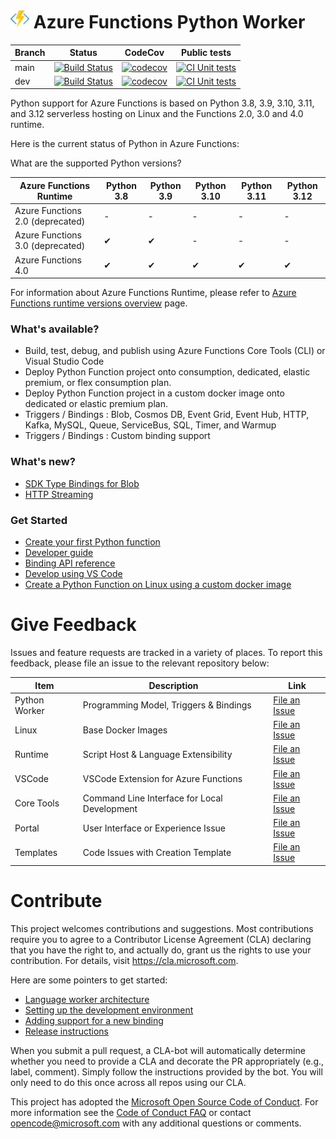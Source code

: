 # <img src="https://raw.githubusercontent.com/Azure/azure-functions-python-worker/dev/docs/Azure.Functions.svg" width = "30" alt="Functions Header Image - Lightning Logo"> Azure Functions Python Worker

| Branch | Status                                                                                                                                                                                                                  | CodeCov                                                                                                                                                        | Public tests                                                                                                                                                                                                             |
|--------|-------------------------------------------------------------------------------------------------------------------------------------------------------------------------------------------------------------------------|----------------------------------------------------------------------------------------------------------------------------------------------------------------|--------------------------------------------------------------------------------------------------------------------------------------------------------------------------------------------------------------------------|
| main   | [![Build Status](https://azfunc.visualstudio.com/public/_apis/build/status/Azure.azure-functions-python-worker?branchName=main)](https://azfunc.visualstudio.com/public/_build/latest?definitionId=658&branchName=main) | [![codecov](https://codecov.io/gh/Azure/azure-functions-python-worker/branch/main/graph/badge.svg)](https://codecov.io/gh/Azure/azure-functions-python-worker) | [![CI Unit tests](https://azfunc.visualstudio.com/public/_apis/build/status/Azure.azure-functions-python-worker?branchName=main)](https://azfunc.visualstudio.com/public/_build/latest?definitionId=658&branchName=main) |
| dev    | [![Build Status](https://azfunc.visualstudio.com/public/_apis/build/status/Azure.azure-functions-python-worker?branchName=dev)](https://azfunc.visualstudio.com/public/_build/latest?definitionId=658&branchName=dev)   | [![codecov](https://codecov.io/gh/Azure/azure-functions-python-worker/branch/dev/graph/badge.svg)](https://codecov.io/gh/Azure/azure-functions-python-worker)  | [![CI Unit tests](https://azfunc.visualstudio.com/public/_apis/build/status/Azure.azure-functions-python-worker?branchName=dev)](https://azfunc.visualstudio.com/public/_build/latest?definitionId=658&branchName=dev)   |

Python support for Azure Functions is based on Python 3.8, 3.9, 3.10, 3.11, and 3.12 serverless hosting on Linux and the Functions 2.0, 3.0 and 4.0 runtime.

Here is the current status of Python in Azure Functions:

What are the supported Python versions?

| Azure Functions Runtime          | Python 3.8 | Python 3.9 | Python 3.10 | Python 3.11 | Python 3.12 |
|----------------------------------|------------|------------|-------------|-------------|-------------|
| Azure Functions 2.0 (deprecated) | -          | -          | -           | -           | -           |
| Azure Functions 3.0 (deprecated) | ✔          | ✔          | -           | -           | -           |
| Azure Functions 4.0              | ✔          | ✔          | ✔           | ✔           | ✔           |     

For information about Azure Functions Runtime, please refer to [Azure Functions runtime versions overview](https://docs.microsoft.com/en-us/azure/azure-functions/functions-versions) page.

### What's available?

- Build, test, debug, and publish using Azure Functions Core Tools (CLI) or Visual Studio Code
- Deploy Python Function project onto consumption, dedicated, elastic premium, or flex consumption plan.
- Deploy Python Function project in a custom docker image onto dedicated or elastic premium plan.
- Triggers / Bindings : Blob, Cosmos DB, Event Grid, Event Hub, HTTP, Kafka, MySQL, Queue, ServiceBus, SQL, Timer, and Warmup
- Triggers / Bindings : Custom binding support

### What's new?

- [SDK Type Bindings for Blob](https://techcommunity.microsoft.com/t5/azure-compute-blog/azure-functions-sdk-type-bindings-for-azure-blob-storage-with/ba-p/4146744)
- [HTTP Streaming](https://techcommunity.microsoft.com/t5/azure-compute-blog/azure-functions-support-for-http-streams-in-python-is-now-in/ba-p/4146697)

### Get Started

- [Create your first Python function](https://docs.microsoft.com/en-us/azure/azure-functions/functions-create-first-function-python)
- [Developer guide](https://docs.microsoft.com/en-us/azure/azure-functions/functions-reference-python)
- [Binding API reference](https://docs.microsoft.com/en-us/python/api/azure-functions/azure.functions?view=azure-python)
- [Develop using VS Code](https://docs.microsoft.com/en-us/azure/azure-functions/functions-create-first-function-vs-code)
- [Create a Python Function on Linux using a custom docker image](https://docs.microsoft.com/en-us/azure/azure-functions/functions-create-function-linux-custom-image)

# Give Feedback

Issues and feature requests are tracked in a variety of places. To report this feedback, please file an issue to the relevant repository below:

| Item          | Description                                  | Link                                                                           |
|---------------|----------------------------------------------|--------------------------------------------------------------------------------|
| Python Worker | Programming Model, Triggers & Bindings       | [File an Issue](https://github.com/Azure/azure-functions-python-worker/issues) |
| Linux         | Base Docker Images                           | [File an Issue](https://github.com/Azure/azure-functions-docker/issues)        |
| Runtime       | Script Host & Language Extensibility         | [File an Issue](https://github.com/Azure/azure-functions-host/issues)          |
| VSCode        | VSCode Extension for Azure Functions         | [File an Issue](https://github.com/microsoft/vscode-azurefunctions/issues)     |
| Core Tools    | Command Line Interface for Local Development | [File an Issue](https://github.com/Azure/azure-functions-core-tools/issues)    |
| Portal        | User Interface or Experience Issue           | [File an Issue](https://github.com/azure/azure-functions-ux/issues)            |
| Templates     | Code Issues with Creation Template           | [File an Issue](https://github.com/Azure/azure-functions-templates/issues)     |

# Contribute

This project welcomes contributions and suggestions.  Most contributions require you to agree to a
Contributor License Agreement (CLA) declaring that you have the right to, and actually do, grant us
the rights to use your contribution. For details, visit https://cla.microsoft.com.

Here are some pointers to get started:

- [Language worker architecture](https://github.com/Azure/azure-functions-python-worker/wiki/Worker-Architecture)
- [Setting up the development environment](https://github.com/Azure/azure-functions-python-worker/wiki/Contributor-Guide)
- [Adding support for a new binding](https://github.com/Azure/azure-functions-python-worker/wiki/Adding-support-for-a-new-binding-type)
- [Release instructions](https://github.com/Azure/azure-functions-python-worker/wiki/Release-Instructions)

When you submit a pull request, a CLA-bot will automatically determine whether you need to provide
a CLA and decorate the PR appropriately (e.g., label, comment). Simply follow the instructions
provided by the bot. You will only need to do this once across all repos using our CLA.

This project has adopted the [Microsoft Open Source Code of Conduct](https://opensource.microsoft.com/codeofconduct/).
For more information see the [Code of Conduct FAQ](https://opensource.microsoft.com/codeofconduct/faq/) or
contact [opencode@microsoft.com](mailto:opencode@microsoft.com) with any additional questions or comments.
